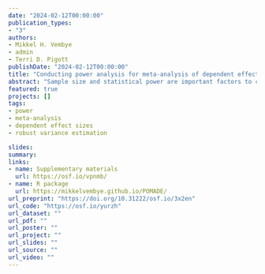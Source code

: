 ```yaml
---
date: "2024-02-12T00:00:00"
publication_types:
- "3"
authors:
- Mikkel H. Vembye
- admin
- Terri D. Pigott
publishDate: "2024-02-12T00:00:00"
title: "Conducting power analysis for meta-analysis of dependent effect sizes: Common guidelines and an introduction to the POMADE R package"
abstract: "Sample size and statistical power are important factors to consider when planning a research syn-thesis. Power analysis methods have been developed for fixed effect or random effects models, but until recently these methods were limited to simple data structures with a single, independent effect per study. Recent work has provided power approximation formulas for meta-analyses involving studies with multiple, dependent effect size estimates, which are common in syntheses of social science research. Prior work focused on developing and validating the approximations, but did not address the practice challenges encountered in applying them for purposes of plan-ning a synthesis involving dependent effect sizes. We aim to facilitate application of these recent developments by providing practical guidance on how to conduct power analysis for planning a meta-analysis of dependent effect sizes and by introducing a new R package, POMADE, de-signed for this purpose. We present a comprehensive overview of resources for finding infor-mation about the study design features and model parameters needed to conduct power analysis, along with detailed worked examples using the POMADE package. For presenting power analy-sis findings, we emphasize graphical tools that can depict power under a range of pausible as-sumptions and introduce a novel plot, the traffic light power plot, for conveying the degree of certainty in one’s assumptions."
featured: true
projects: []
tags: 
- power
- meta-analysis
- dependent effect sizes
- robust variance estimation

slides: 
summary: 
links:
- name: Supplementary materials
  url: https://osf.io/vpnmb/
- name: R package
  url: https://mikkelvembye.github.io/POMADE/
url_preprint: "https://doi.org/10.31222/osf.io/3x2en"
url_code: "https://osf.io/yurzh"
url_dataset: ""
url_pdf: ""
url_poster: ""
url_project: ""
url_slides: ""
url_source: ""
url_video: ""
---
```

